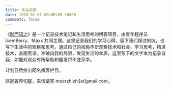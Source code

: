 ```yaml
---
title: 本站说明
date: 1970-01-01 00:00:00 +0800
comments: false
---
```


《[默而知之](https://moerzhizhi.com/)》是一个记录技术笔记和生活思考的博客项目，由青年程序员 IcemBerry、Maxx 共同主理。这里记录我们的学习心得，留下我们踩过的坑，也写下生活中的观察和思考。通过自己的视角不断观察技术和社会，学习思考，精进技术，直面荒谬。冲破自我的局限，发现生活的本质。这里写下的文字本为记录自我，如能对观众有所帮助和启发将不胜荣幸。

计划日后推出同名播客栏目。

欢迎各界切磋，来信请寄 moerzhizhi[at]gmail.com。
